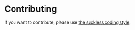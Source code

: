 Contributing
============

If you want to contribute, please use [the suckless coding style](http://suckless.org/coding_style).
